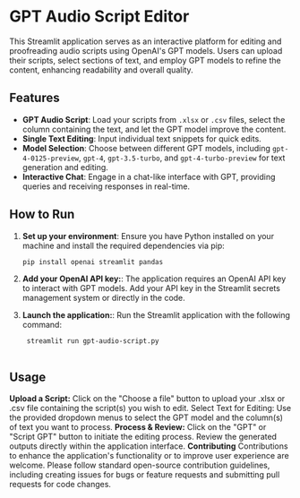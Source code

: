 # GPT Audio Script Editor

This Streamlit application serves as an interactive platform for editing and proofreading audio scripts using OpenAI's GPT models. Users can upload their scripts, select sections of text, and employ GPT models to refine the content, enhancing readability and overall quality.

## Features

- **GPT Audio Script**: Load your scripts from `.xlsx` or `.csv` files, select the column containing the text, and let the GPT model improve the content.
- **Single Text Editing**: Input individual text snippets for quick edits.
- **Model Selection**: Choose between different GPT models, including `gpt-4-0125-preview`, `gpt-4`, `gpt-3.5-turbo`, and `gpt-4-turbo-preview` for text generation and editing.
- **Interactive Chat**: Engage in a chat-like interface with GPT, providing queries and receiving responses in real-time.

## How to Run

1. **Set up your environment**:
   Ensure you have Python installed on your machine and install the required dependencies via pip:

   ```sh
   pip install openai streamlit pandas


2. **Add your OpenAI API key:**:
    The application requires an OpenAI API key to interact with GPT models. Add your API key in the     Streamlit secrets management system or directly in the code.

3. **Launch the application:**:
    Run the Streamlit application with the following command:
   ```sh
    streamlit run gpt-audio-script.py



## Usage
**Upload a Script:**
Click on the "Choose a file" button to upload your .xlsx or .csv file containing the script(s) you wish to edit.
Select Text for Editing: Use the provided dropdown menus to select the GPT model and the column(s) of text you want to process.
**Process & Review:**
Click on the "GPT" or "Script GPT" button to initiate the editing process. Review the generated outputs directly within the application interface.
**Contributing**
Contributions to enhance the application's functionality or to improve user experience are welcome. Please follow standard open-source contribution guidelines, including creating issues for bugs or feature requests and submitting pull requests for code changes.